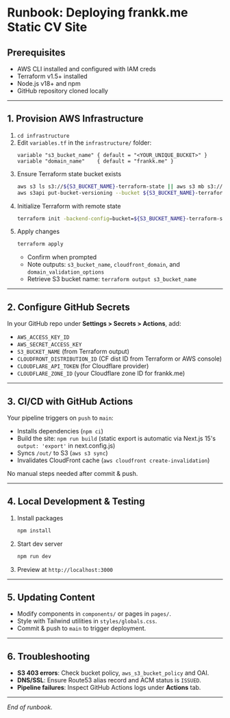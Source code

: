 # Runbook: Deploying frankk.me Static CV Site

## Prerequisites
- AWS CLI installed and configured with IAM creds
- Terraform v1.5+ installed
- Node.js v18+ and npm
- GitHub repository cloned locally

---
## 1. Provision AWS Infrastructure
1. `cd infrastructure`
2. Edit `variables.tf` in the `infrastructure/` folder:
   ```hcl
   variable "s3_bucket_name" { default = "<YOUR_UNIQUE_BUCKET>" }
   variable "domain_name"    { default = "frankk.me" }
   ```
3. Ensure Terraform state bucket exists
   ```bash
   aws s3 ls s3://${S3_BUCKET_NAME}-terraform-state || aws s3 mb s3://${S3_BUCKET_NAME}-terraform-state
   aws s3api put-bucket-versioning --bucket ${S3_BUCKET_NAME}-terraform-state --versioning-configuration Status=Enabled
   ```
4. Initialize Terraform with remote state
   ```bash
   terraform init -backend-config=bucket=${S3_BUCKET_NAME}-terraform-state -backend-config=region=us-east-1
   ```
5. Apply changes
   ```bash
   terraform apply
   ```
   - Confirm when prompted
   - Note outputs: `s3_bucket_name`, `cloudfront_domain`, and `domain_validation_options`
   - Retrieve S3 bucket name: `terraform output s3_bucket_name`

---
## 2. Configure GitHub Secrets
In your GitHub repo under **Settings > Secrets > Actions**, add:
- `AWS_ACCESS_KEY_ID`
- `AWS_SECRET_ACCESS_KEY`
- `S3_BUCKET_NAME` (from Terraform output)
- `CLOUDFRONT_DISTRIBUTION_ID` (CF dist ID from Terraform or AWS console)
- `CLOUDFLARE_API_TOKEN` (for Cloudflare provider)
- `CLOUDFLARE_ZONE_ID` (your Cloudflare zone ID for frankk.me)

---
## 3. CI/CD with GitHub Actions
Your pipeline triggers on `push` to `main`:
- Installs dependencies (`npm ci`)
- Build the site: `npm run build` (static export is automatic via Next.js 15's `output: 'export'` in next.config.js)
- Syncs `/out/` to S3 (`aws s3 sync`)
- Invalidates CloudFront cache (`aws cloudfront create-invalidation`)

No manual steps needed after commit & push.

---
## 4. Local Development & Testing
1. Install packages
   ```bash
   npm install
   ```
2. Start dev server
   ```bash
   npm run dev
   ```
3. Preview at `http://localhost:3000`

---
## 5. Updating Content
- Modify components in `components/` or pages in `pages/`.
- Style with Tailwind utilities in `styles/globals.css`.
- Commit & push to `main` to trigger deployment.

---
## 6. Troubleshooting
- **S3 403 errors**: Check bucket policy, `aws_s3_bucket_policy` and OAI.
- **DNS/SSL**: Ensure Route53 alias record and ACM status is `ISSUED`.
- **Pipeline failures**: Inspect GitHub Actions logs under **Actions** tab.

---
*End of runbook.*
